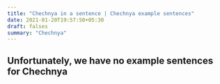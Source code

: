 ```yaml
---
title: "Chechnya in a sentence | Chechnya example sentences"
date: 2021-01-20T19:57:50+05:30
draft: falses
summary: "Chechnya"
---
```

## Unfortunately, we have no example sentences for Chechnya                 
